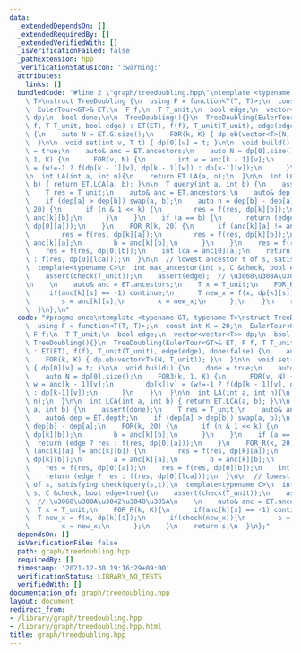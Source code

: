 ```yaml
---
data:
  _extendedDependsOn: []
  _extendedRequiredBy: []
  _extendedVerifiedWith: []
  _isVerificationFailed: false
  _pathExtension: hpp
  _verificationStatusIcon: ':warning:'
  attributes:
    links: []
  bundledCode: "#line 2 \"graph/treedoubling.hpp\"\ntemplate <typename GT, typename\
    \ T>\nstruct TreeDoubling {\n  using F = function<T(T, T)>;\n  const int K = 20;\n\
    \  EulerTour<GT>& ET;\n  F f;\n  T T_unit;\n  bool edge;\n  vector<vector<T>>\
    \ dp;\n  bool done;\n\n  TreeDoubling(){}\n  TreeDoubling(EulerTour<GT>& ET, F\
    \ f, T T_unit, bool edge) : ET(ET), f(f), T_unit(T_unit), edge(edge), done(false)\
    \ {\n    auto N = ET.G.size();\n    FOR(k, K) { dp.eb(vector<T>(N, T_unit)); }\n\
    \  }\n\n  void set(int v, T t) { dp[0][v] = t; }\n\n  void build() {\n    done\
    \ = true;\n    auto& anc = ET.ancestors;\n    auto N = dp[0].size();\n    FOR3(k,\
    \ 1, K) {\n      FOR(v, N) {\n        int w = anc[k - 1][v];\n        dp[k][v]\
    \ = (w!=-1 ? f(dp[k - 1][v], dp[k - 1][w]) : dp[k-1][v]);\n      }\n    }\n  }\n\
    \n  int LA(int a, int n){\n    return ET.LA(a, n);\n  }\n\n  int LCA(int a, int\
    \ b) { return ET.LCA(a, b); }\n\n  T query(int a, int b) {\n    assert(done);\n\
    \    T res = T_unit;\n    auto& anc = ET.ancestors;\n    auto& dep = ET.depth;\n\
    \    if (dep[a] > dep[b]) swap(a, b);\n    auto n = dep[b] - dep[a];\n    FOR(k,\
    \ 20) {\n      if (n & 1 << k) {\n        res = f(res, dp[k][b]);\n        b =\
    \ anc[k][b];\n      }\n    }\n    if (a == b) {\n      return (edge ? res : f(res,\
    \ dp[0][a]));\n    }\n    FOR_R(k, 20) {\n      if (anc[k][a] != anc[k][b]) {\n\
    \        res = f(res, dp[k][a]);\n        res = f(res, dp[k][b]);\n        a =\
    \ anc[k][a];\n        b = anc[k][b];\n      }\n    }\n    res = f(res, dp[0][a]);\n\
    \    res = f(res, dp[0][b]);\n    int lca = anc[0][a];\n    return (edge ? res\
    \ : f(res, dp[0][lca]));\n  }\n\n  // lowest ancestor t of s, satisfying check(query(s,t))\n\
    \  template<typename C>\n  int max_ancestor(int s, C &check, bool edge=true){\n\
    \    assert(check(T_unit));\n    assert(edge);  // \u3068\u308A\u3042\u3048\u305A\
    \n    \n    auto& anc = ET.ancestors;\n    T x = T_unit;\n    FOR_R(k, K){\n \
    \     if(anc[k][s] == -1) continue;\n      T new_x = f(x, dp[k][s]);\n      if(check(new_x)){\n\
    \        s = anc[k][s];\n        x = new_x;\n      };\n    }\n    return s;\n\
    \  }\n};\n"
  code: "#pragma once\ntemplate <typename GT, typename T>\nstruct TreeDoubling {\n\
    \  using F = function<T(T, T)>;\n  const int K = 20;\n  EulerTour<GT>& ET;\n \
    \ F f;\n  T T_unit;\n  bool edge;\n  vector<vector<T>> dp;\n  bool done;\n\n \
    \ TreeDoubling(){}\n  TreeDoubling(EulerTour<GT>& ET, F f, T T_unit, bool edge)\
    \ : ET(ET), f(f), T_unit(T_unit), edge(edge), done(false) {\n    auto N = ET.G.size();\n\
    \    FOR(k, K) { dp.eb(vector<T>(N, T_unit)); }\n  }\n\n  void set(int v, T t)\
    \ { dp[0][v] = t; }\n\n  void build() {\n    done = true;\n    auto& anc = ET.ancestors;\n\
    \    auto N = dp[0].size();\n    FOR3(k, 1, K) {\n      FOR(v, N) {\n        int\
    \ w = anc[k - 1][v];\n        dp[k][v] = (w!=-1 ? f(dp[k - 1][v], dp[k - 1][w])\
    \ : dp[k-1][v]);\n      }\n    }\n  }\n\n  int LA(int a, int n){\n    return ET.LA(a,\
    \ n);\n  }\n\n  int LCA(int a, int b) { return ET.LCA(a, b); }\n\n  T query(int\
    \ a, int b) {\n    assert(done);\n    T res = T_unit;\n    auto& anc = ET.ancestors;\n\
    \    auto& dep = ET.depth;\n    if (dep[a] > dep[b]) swap(a, b);\n    auto n =\
    \ dep[b] - dep[a];\n    FOR(k, 20) {\n      if (n & 1 << k) {\n        res = f(res,\
    \ dp[k][b]);\n        b = anc[k][b];\n      }\n    }\n    if (a == b) {\n    \
    \  return (edge ? res : f(res, dp[0][a]));\n    }\n    FOR_R(k, 20) {\n      if\
    \ (anc[k][a] != anc[k][b]) {\n        res = f(res, dp[k][a]);\n        res = f(res,\
    \ dp[k][b]);\n        a = anc[k][a];\n        b = anc[k][b];\n      }\n    }\n\
    \    res = f(res, dp[0][a]);\n    res = f(res, dp[0][b]);\n    int lca = anc[0][a];\n\
    \    return (edge ? res : f(res, dp[0][lca]));\n  }\n\n  // lowest ancestor t\
    \ of s, satisfying check(query(s,t))\n  template<typename C>\n  int max_ancestor(int\
    \ s, C &check, bool edge=true){\n    assert(check(T_unit));\n    assert(edge);\
    \  // \u3068\u308A\u3042\u3048\u305A\n    \n    auto& anc = ET.ancestors;\n  \
    \  T x = T_unit;\n    FOR_R(k, K){\n      if(anc[k][s] == -1) continue;\n    \
    \  T new_x = f(x, dp[k][s]);\n      if(check(new_x)){\n        s = anc[k][s];\n\
    \        x = new_x;\n      };\n    }\n    return s;\n  }\n};"
  dependsOn: []
  isVerificationFile: false
  path: graph/treedoubling.hpp
  requiredBy: []
  timestamp: '2021-12-30 19:16:29+09:00'
  verificationStatus: LIBRARY_NO_TESTS
  verifiedWith: []
documentation_of: graph/treedoubling.hpp
layout: document
redirect_from:
- /library/graph/treedoubling.hpp
- /library/graph/treedoubling.hpp.html
title: graph/treedoubling.hpp
---
```

